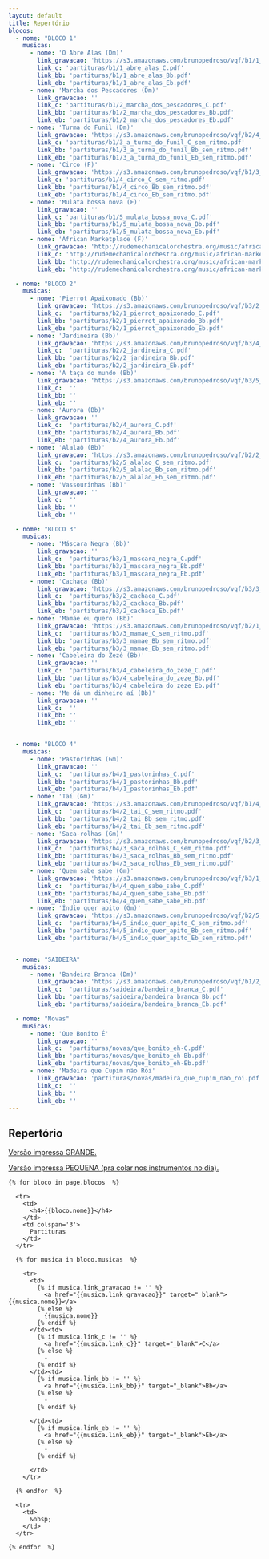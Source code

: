 ```yaml
---
layout: default
title: Repertório
blocos:
  - nome: "BLOCO 1"
    musicas:
      - nome: 'O Abre Alas (Dm)'
        link_gravacao: 'https://s3.amazonaws.com/brunopedroso/vqf/b1/1_AbreAlas.mp3'
        link_c: 'partituras/b1/1_abre_alas_C.pdf'
        link_bb: 'partituras/b1/1_abre_alas_Bb.pdf'
        link_eb: 'partituras/b1/1_abre_alas_Eb.pdf'
      - nome: 'Marcha dos Pescadores (Dm)'
        link_gravacao: ''
        link_c: 'partituras/b1/2_marcha_dos_pescadores_C.pdf'
        link_bb: 'partituras/b1/2_marcha_dos_pescadores_Bb.pdf'
        link_eb: 'partituras/b1/2_marcha_dos_pescadores_Eb.pdf'
      - nome: 'Turma do Funil (Dm)'
        link_gravacao: 'https://s3.amazonaws.com/brunopedroso/vqf/b2/4_Funil.mp3'
        link_c: 'partituras/b1/3_a_turma_do_funil_C_sem_ritmo.pdf'
        link_bb: 'partituras/b1/3_a_turma_do_funil_Bb_sem_ritmo.pdf'
        link_eb: 'partituras/b1/3_a_turma_do_funil_Eb_sem_ritmo.pdf'
      - nome: 'Circo (F)'
        link_gravacao: 'https://s3.amazonaws.com/brunopedroso/vqf/b1/3_Circo.mp3'
        link_c: 'partituras/b1/4_circo_C_sem_ritmo.pdf'
        link_bb: 'partituras/b1/4_circo_Bb_sem_ritmo.pdf'
        link_eb: 'partituras/b1/4_circo_Eb_sem_ritmo.pdf'
      - nome: 'Mulata bossa nova (F)'
        link_gravacao: ''
        link_c: 'partituras/b1/5_mulata_bossa_nova_C.pdf'
        link_bb: 'partituras/b1/5_mulata_bossa_nova_Bb.pdf'
        link_eb: 'partituras/b1/5_mulata_bossa_nova_Eb.pdf'
      - nome: 'African Marketplace (F)'
        link_gravacao: 'http://rudemechanicalorchestra.org/music/african-marketplace'
        link_c: 'http://rudemechanicalorchestra.org/music/african-marketplace'
        link_bb: 'http://rudemechanicalorchestra.org/music/african-marketplace'
        link_eb: 'http://rudemechanicalorchestra.org/music/african-marketplace'

  - nome: "BLOCO 2"
    musicas:
      - nome: 'Pierrot Apaixonado (Bb)'
        link_gravacao: 'https://s3.amazonaws.com/brunopedroso/vqf/b3/2_Pierrot.mp3'
        link_c:  'partituras/b2/1_pierrot_apaixonado_C.pdf'
        link_bb: 'partituras/b2/1_pierrot_apaixonado_Bb.pdf'
        link_eb: 'partituras/b2/1_pierrot_apaixonado_Eb.pdf'
      - nome: 'Jardineira (Bb)'
        link_gravacao: 'https://s3.amazonaws.com/brunopedroso/vqf/b3/4_jardineira.mp3'
        link_c:  'partituras/b2/2_jardineira_C.pdf'
        link_bb: 'partituras/b2/2_jardineira_Bb.pdf'
        link_eb: 'partituras/b2/2_jardineira_Eb.pdf'
      - nome: 'A taça do mundo (Bb)'
        link_gravacao: 'https://s3.amazonaws.com/brunopedroso/vqf/b3/5_a_taca_do_mundo.mp3'
        link_c:  ''
        link_bb: ''
        link_eb: ''
      - nome: 'Aurora (Bb)'
        link_gravacao: ''
        link_c:  'partituras/b2/4_aurora_C.pdf'
        link_bb: 'partituras/b2/4_aurora_Bb.pdf'
        link_eb: 'partituras/b2/4_aurora_Eb.pdf'
      - nome: 'Alalaô (Bb)'
        link_gravacao: 'https://s3.amazonaws.com/brunopedroso/vqf/b2/2_Alalao.mp3'
        link_c:  'partituras/b2/5_alalao_C_sem_ritmo.pdf'
        link_bb: 'partituras/b2/5_alalao_Bb_sem_ritmo.pdf'
        link_eb: 'partituras/b2/5_alalao_Eb_sem_ritmo.pdf'
      - nome: 'Vassourinhas (Bb)'
        link_gravacao: ''
        link_c:  ''
        link_bb: ''
        link_eb: ''

  - nome: "BLOCO 3"
    musicas:
      - nome: 'Máscara Negra (Bb)'
        link_gravacao: ''
        link_c:  'partituras/b3/1_mascara_negra_C.pdf'
        link_bb: 'partituras/b3/1_mascara_negra_Bb.pdf'
        link_eb: 'partituras/b3/1_mascara_negra_Eb.pdf'
      - nome: 'Cachaça (Bb)'
        link_gravacao: 'https://s3.amazonaws.com/brunopedroso/vqf/b3/3_Cachaca.mp3'
        link_c:  'partituras/b3/2_cachaca_C.pdf'
        link_bb: 'partituras/b3/2_cachaca_Bb.pdf'
        link_eb: 'partituras/b3/2_cachaca_Eb.pdf'
      - nome: 'Mamãe eu quero (Bb)'
        link_gravacao: 'https://s3.amazonaws.com/brunopedroso/vqf/b2/1_Mamae.mp3'
        link_c:  'partituras/b3/3_mamae_C_sem_ritmo.pdf'
        link_bb: 'partituras/b3/3_mamae_Bb_sem_ritmo.pdf'
        link_eb: 'partituras/b3/3_mamae_Eb_sem_ritmo.pdf'
      - nome: 'Cabeleira do Zezé (Bb)'
        link_gravacao: ''
        link_c:  'partituras/b3/4_cabeleira_do_zeze_C.pdf'
        link_bb: 'partituras/b3/4_cabeleira_do_zeze_Bb.pdf'
        link_eb: 'partituras/b3/4_cabeleira_do_zeze_Eb.pdf'
      - nome: 'Me dá um dinheiro aí (Bb)'
        link_gravacao: ''
        link_c:  ''
        link_bb: ''
        link_eb: ''


  - nome: "BLOCO 4"
    musicas:
      - nome: 'Pastorinhas (Gm)'
        link_gravacao: ''
        link_c:  'partituras/b4/1_pastorinhas_C.pdf'
        link_bb: 'partituras/b4/1_pastorinhas_Bb.pdf'
        link_eb: 'partituras/b4/1_pastorinhas_Eb.pdf'
      - nome: 'Taí (Gm)'
        link_gravacao: 'https://s3.amazonaws.com/brunopedroso/vqf/b1/4_Tai.mp3'
        link_c:  'partituras/b4/2_tai_C_sem_ritmo.pdf'
        link_bb: 'partituras/b4/2_tai_Bb_sem_ritmo.pdf'
        link_eb: 'partituras/b4/2_tai_Eb_sem_ritmo.pdf'
      - nome: 'Saca-rolhas (Gm)'
        link_gravacao: 'https://s3.amazonaws.com/brunopedroso/vqf/b2/3_Sacarolhas.mp3'
        link_c:  'partituras/b4/3_saca_rolhas_C_sem_ritmo.pdf'
        link_bb: 'partituras/b4/3_saca_rolhas_Bb_sem_ritmo.pdf'
        link_eb: 'partituras/b4/3_saca_rolhas_Eb_sem_ritmo.pdf'
      - nome: 'Quem sabe sabe (Gm)'
        link_gravacao: 'https://s3.amazonaws.com/brunopedroso/vqf/b3/1_quem_sabe_sabe.mp3'
        link_c:  'partituras/b4/4_quem_sabe_sabe_C.pdf'
        link_bb: 'partituras/b4/4_quem_sabe_sabe_Bb.pdf'
        link_eb: 'partituras/b4/4_quem_sabe_sabe_Eb.pdf'
      - nome: 'Índio quer apito (Gm)'
        link_gravacao: 'https://s3.amazonaws.com/brunopedroso/vqf/b2/5_Indio.mp3'
        link_c:  'partituras/b4/5_indio_quer_apito_C_sem_ritmo.pdf'
        link_bb: 'partituras/b4/5_indio_quer_apito_Bb_sem_ritmo.pdf'
        link_eb: 'partituras/b4/5_indio_quer_apito_Eb_sem_ritmo.pdf'


  - nome: "SAIDEIRA"
    musicas:
      - nome: 'Bandeira Branca (Dm)'
        link_gravacao: 'https://s3.amazonaws.com/brunopedroso/vqf/b1/2_BandeiraBranca.mp3'
        link_c:  'partituras/saideira/bandeira_branca_C.pdf'
        link_bb: 'partituras/saideira/bandeira_branca_Bb.pdf'
        link_eb: 'partituras/saideira/bandeira_branca_Eb.pdf'

  - nome: "Novas"
    musicas:
      - nome: 'Que Bonito É'
        link_gravacao: ''
        link_c:  'partituras/novas/que_bonito_eh-C.pdf'
        link_bb: 'partituras/novas/que_bonito_eh-Bb.pdf'
        link_eb: 'partituras/novas/que_bonito_eh-Eb.pdf'
      - nome: 'Madeira que Cupim não Rói'
        link_gravacao: 'partituras/novas/madeira_que_cupim_nao_roi.pdf'
        link_c:  ''
        link_bb: ''
        link_eb: ''
---
```




<style type="text/css" media="screen">
  td {
    padding: 5px 10px;
  }

  h4 {
    font-size: 1.5em;
    font-weight: bold;
    margin-top:30px;
  }
</style>

## Repertório

  <a href='partituras/repertorio_script.pdf' target='_blank'>Versão impressa GRANDE.</a>

  <a href='partituras/repertorio_pequeno.pdf' target='_blank'>Versão impressa PEQUENA (pra colar nos instrumentos no dia).</a>

  <table>

    {% for bloco in page.blocos  %}

      <tr>
        <td>
          <h4>{{bloco.nome}}</h4>
        </td>
        <td colspan='3'>
          Partituras
        </td>
      </tr>

      {% for musica in bloco.musicas  %}

        <tr>
          <td>
            {% if musica.link_gravacao != '' %}
              <a href="{{musica.link_gravacao}}" target="_blank">{{musica.nome}}</a>
            {% else %}
              {{musica.nome}}
            {% endif %}
          </td><td>
            {% if musica.link_c != '' %}
              <a href="{{musica.link_c}}" target="_blank">C</a>
            {% else %}
              -
            {% endif %}
          </td><td>
            {% if musica.link_bb != '' %}
              <a href="{{musica.link_bb}}" target="_blank">Bb</a>
            {% else %}
              -
            {% endif %}

          </td><td>
            {% if musica.link_eb != '' %}
              <a href="{{musica.link_eb}}" target="_blank">Eb</a>
            {% else %}
              -
            {% endif %}

          </td>
        </tr>

      {% endfor  %}

      <tr>
        <td>
          &nbsp;
        </td>
      </tr>

    {% endfor  %}


  </table>












